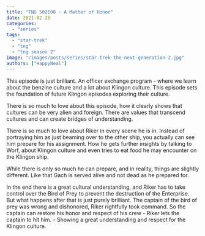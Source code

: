 ```yaml
---
title: "TNG S02E08 - A Matter of Honor"
date: 2021-02-25
categories: 
  - "series"
tags: 
  - "star-trek"
  - "tng"
  - "tng season 2"
image: "/images/posts/series/star-trek-the-next-generation-2.jpg"
authors: ["HappyNeal"]
---
```


This episode is just brilliant. An officer exchange program - where we learn about the benzine culture and a lot about Klingon culture. This episode sets the foundation of future Klingon episodes exploring their culture.

There is so much to love about this episode, how it clearly shows that cultures can be very alien and foreign. There are values that transcend cultures and can create bridges of understanding.

There is so much to love about Riker in every scene he is in. Instead of portraying him as just beaming over to the other ship, you actually can see him prepare for his assignment. How he gets further insights by talking to Worf, about Klingon culture and even tries to eat food he may encounter on the Klingon ship.

While there is only so much he can prepare, and in reality, things are slightly different. Like that Gach is served alive and not dead as he prepared for.

In the end there is a great cultural understanding, and Riker has to take control over the Bird of Prey to prevent the destruction of the Enterprise. But what happens after that is just purely brilliant. The captain of the bird of prey was wrong and dishonored, Riker rightfully took command. So the captain can restore his honor and respect of his crew - Riker lets the captain to hit him. - Showing a great understanding and respect for the Klingon culture.
